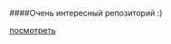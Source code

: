 ####Очень интересный репозиторий :)

<a href="http://avevlad.github.io/rksi/index.html" target="_blank">посмотреть</a>
